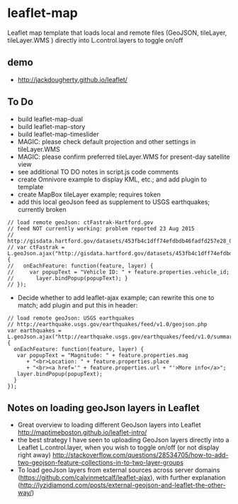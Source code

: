 # leaflet-map
Leaflet map template that loads local and remote files (GeoJSON, tileLayer, tileLayer.WMS ) directly into L.control.layers to toggle on/off

## demo
 - http://jackdougherty.github.io/leaflet/

## To Do
- build leaflet-map-dual
- build leaflet-map-story
- build leaflet-map-timeslider
- MAGIC: please check default projection and other settings in tileLayer.WMS
- MAGIC: please confirm preferred tileLayer.WMS for present-day satellite view
- see additional TO DO notes in script.js code comments
- create Omnivore example to display KML, etc.; and add plugin to template
- create MapBox tileLayer example; requires token
- add this local geoJson feed as supplement to USGS earthquakes; currently broken
```
// load remote geoJson: ctFastrak-Hartford.gov
// feed NOT currently working: problem reported 23 Aug 2015
// http://gisdata.hartford.gov/datasets/453fb4c1dff74efdbdb46fadfd257e28_0
// var ctFastrak = L.geoJson.ajax("http://gisdata.hartford.gov/datasets/453fb4c1dff74efdbdb46fadfd257e28_0.geojson", {
//   onEachFeature: function(feature, layer) {
//     var popupText = "Vehicle ID: " + feature.properties.vehicle_id;
//       layer.bindPopup(popupText); }
// });
```
- Decide whether to add leaflet-ajax example; can rewrite this one to match; add plugin and put this in header:
<script type="text/javascript" src="dist/leaflet.ajax.min.js"></script>
```
// load remote geoJson: USGS earthquakes
// http://earthquake.usgs.gov/earthquakes/feed/v1.0/geojson.php
var earthquakes = L.geoJson.ajax("http://earthquake.usgs.gov/earthquakes/feed/v1.0/summary/1.0_month.geojson", {
  onEachFeature: function(feature, layer) {
   var popupText = "Magnitude: " + feature.properties.mag
      + "<br>Location: " + feature.properties.place
      + "<br><a href='" + feature.properties.url + "'>More info</a>";
   layer.bindPopup(popupText);
  }
});
```

## Notes on loading geoJson layers in Leaflet

- Great overview to loading different GeoJson layers into Leaflet http://maptimeboston.github.io/leaflet-intro/
- the best strategy I have seen to uploading GeoJson layers directly into a Leaflet L.control.layer, when you wish to toggle on/off (or not display right away) http://stackoverflow.com/questions/28534705/how-to-add-two-geojson-feature-collections-in-to-two-layer-groups
- To load geoJson layers from external sources across server domains (https://github.com/calvinmetcalf/leaflet-ajax), with further explanation (http://lyzidiamond.com/posts/external-geojson-and-leaflet-the-other-way/)
